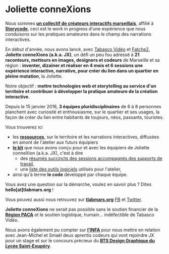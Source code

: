 # Joliette conneXions

Nous sommes **[un collectif de créateurs interactifs marseillais](http://tlabmars.org)**, affilié à **[Storycode](http://storycode.org)**, ceci est le work in progress d'une expérience que nous conduisons sur les pratiques amateures dans le champ des narrations interactives.

En début d'année, nous avons lancé, avec [Tabasco Vidéo](http://) et [Fatche2](http://www.fatche2.fr/), **Joliette conneXions (a.k.a. JX)**, un défi un peu fou adressé à **21 raconteurs, metteurs en images, designers et codeurs** de Marseille et sa région : **inventer, dizaïner et réaliser en 4 mois et 6 sessions une expérience interactive, narrative, pour créer du lien dans un quartier en pleine mutation**, la Joliette. 

Notre objectif : **mettre technologies web et storytelling au service d'un territoire et contribuer à développer la pratique amateure de la création interactive**.

Depuis le 15 janvier 2016, **3 équipes pluridisciplinaires** de 6 à 8 personnes planchent avec curiosité et enthousiasme, sur le quartier et ses usages, la façon de créer du lien entre habitants de toujours, néos, passants, touristes.

Vous trouverez ici 
- les **[ressources](ressources)**, sur le territoire et les narrations interactives, diffusées en amont de l'atelier aux futurs équipiers
- **[le kit](design-kit)** que nous avons conçu pour et avec les équipiers de Joliette conneXion (a.k.a. JX), c'est à dire 
  - des [résumés succincts des sessions accompagnés des supports de travail](design-kit/kit.md), 
  - une [liste des outils logiciels](design-kit/outils.md) utilisés pour l'atelier, 
- ainsi qu'à terme **le code** développé par chaque équipe.

Vous avez une question sur la démarche, voulez en savoir plus ? Dites **hello[at]tlabmars.org** ! 

Vous pouvez aussi nous retrouvez  sur **[tlabmars.org](http://tlabmars.org)** [FB](https://facebook.com/tlabmars) et [Twitter](https://twitter.com/TLabMars).


**Joliette conneXions** ne serait pas possible sans le soutien financier de la **[Région PACA](http://www.regionpaca.fr/)** et le soutien logistique, humain... indéfectible de Tabasco Vidéo.

Nous avons également pu compter sur **[l'INFA](https://www.infa-formation.com/etablissements-infa/18-infa-bouches-du-rhone.html)** pour nous mettre en relation avec Jean-Michel et Smaël deux aprentis codeurs qui vont rejoindre JX pour un stage et sur le concours précieux du **[BTS Design Graphique du Lycée Saint-Exupéry](http://www.lyc-stexupery.ac-aix-marseille.fr/spip/spip.php?article185)**.
